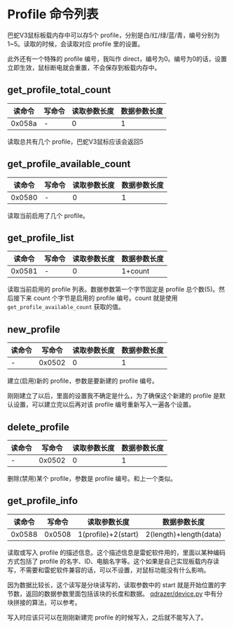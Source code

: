 # Profile 命令列表

巴蛇V3鼠标板载内存中可以存5个 profile，分别是白/红/绿/蓝/青，编号分别为 1~5。读取的时候，会读取对应 profile 里的设置。

此外还有一个特殊的 profile 编号，我叫作 direct，编号为0。编号为0的话，设置立即生效，鼠标断电就会重置，不会保存到板载内存中。

## get_profile_total_count

| 读命令 | 写命令 | 读取参数长度 | 数据参数长度 |
| ------ | ------ | ------------ | ------------ |
| 0x058a | -      | 0            | 1            |

读取总共有几个 profile，巴蛇V3鼠标应该会返回5

## get_profile_available_count

| 读命令 | 写命令 | 读取参数长度 | 数据参数长度 |
| ------ | ------ | ------------ | ------------ |
| 0x0580 | -      | 0            | 1            |

读取当前启用了几个 profile。

## get_profile_list

| 读命令 | 写命令 | 读取参数长度 | 数据参数长度 |
| ------ | ------ | ------------ | ------------ |
| 0x0581 | -      | 0            | 1+count      |

读取当前启用的 profile 列表。数据参数第一个字节固定是 profile 总个数(5)。然后接下来 count 个字节是启用的 profile 编号。count 就是使用 `get_profile_available_count` 获取的值。

## new_profile

| 读命令 | 写命令 | 读取参数长度 | 数据参数长度 |
| ------ | ------ | ------------ | ------------ |
| -      | 0x0502 | 0            | 1            |

建立(启用)新的 profile，参数是要新建的 profile 编号。

刚刚建立了以后，里面的设置我不确定是什么，为了确保这个新建的 profile 是默认设置，可以建立完以后再对该 profile 编号重新写入一遍各个设置。

## delete_profile

| 读命令 | 写命令 | 读取参数长度 | 数据参数长度 |
| ------ | ------ | ------------ | ------------ |
| -      | 0x0502 | 0            | 1            |

删除(禁用)某个 profile，参数是 profile 编号。和上一个类似。

## get_profile_info

| 读命令 | 写命令 | 读取参数长度 | 数据参数长度 |
| ------ | ------ | ------------ | ------------ |
| 0x0588 | 0x0508 | 1(profile)+2(start) | 2(length)+length(data) |

读取或写入 profile 的描述信息。这个描述信息是雷蛇软件用的，里面以某种编码方式包括了 profile 的名字、ID、电脑名字等。这个如果是自己实现板载内存读写，不需要和雷蛇软件兼容的话，可以不设置，对鼠标功能没有什么影响。

因为数据比较长，这个读写是分块读写的，读取参数中的 start 就是开始位置的字节数，返回的数据参数里面包括该块的长度和数据。 [qdrazer/device.py](../public/py/qdrazer/device.py) 中有分块拼接的算法，可以参考。

写入时应该只可以在刚刚新建完 profile 的时候写入，之后就不能写入了。
